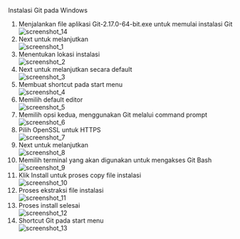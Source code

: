 Instalasi Git pada Windows

1.	Menjalankan file aplikasi Git-2.17.0-64-bit.exe untuk memulai instalasi Git <br> 
![screenshot_14](https://user-images.githubusercontent.com/42165699/53934755-816b9080-40d6-11e9-89db-1a5dffb8c413.png)
2.	Next untuk melanjutkan <br>
![screenshot_1](https://user-images.githubusercontent.com/42165699/53934447-7d8b3e80-40d5-11e9-860d-133485c5988a.png)
3.	Menentukan lokasi instalasi <br>
![screenshot_2](https://user-images.githubusercontent.com/42165699/53934494-add2dd00-40d5-11e9-8131-0ddb06e3a719.png)
4.	Next untuk melanjutkan secara default <br>
![screenshot_3](https://user-images.githubusercontent.com/42165699/53934521-c8a55180-40d5-11e9-8814-0ddb950aed67.png)
5.	Membuat shortcut pada start menu <br>
![screenshot_4](https://user-images.githubusercontent.com/42165699/53934534-d529aa00-40d5-11e9-8fe7-9d5b3dc77167.png)
6.	Memilih default editor <br>
![screenshot_5](https://user-images.githubusercontent.com/42165699/53934557-e5da2000-40d5-11e9-945c-b6b11152206e.png)
7.	Memilih opsi kedua, menggunakan Git melalui command prompt <br>
![screenshot_6](https://user-images.githubusercontent.com/42165699/53934605-0904cf80-40d6-11e9-87df-ee899ca33e83.png)
8.	Pilih OpenSSL untuk HTTPS <br>
![screenshot_7](https://user-images.githubusercontent.com/42165699/53934645-25a10780-40d6-11e9-950e-96c156d14f57.png)
9.	Next untuk melanjutkan <br>
![screenshot_8](https://user-images.githubusercontent.com/42165699/53934668-3b163180-40d6-11e9-82a7-b530e26443f0.png)
10.	Memilih terminal yang akan digunakan untuk mengakses Git Bash <br>
![screenshot_9](https://user-images.githubusercontent.com/42165699/53934691-4c5f3e00-40d6-11e9-9a01-66f94ba1d0a2.png)
11.	Klik Install untuk proses copy file instalasi <br>
![screenshot_10](https://user-images.githubusercontent.com/42165699/53934710-5a14c380-40d6-11e9-94cf-709772987615.png)
12.	Proses ekstraksi file instalasi <br>
![screenshot_11](https://user-images.githubusercontent.com/42165699/53934731-6b5dd000-40d6-11e9-977b-e8007ebff678.png)
13.	Proses install selesai <br>
![screenshot_12](https://user-images.githubusercontent.com/42165699/53934741-787abf00-40d6-11e9-9287-c3aa6a6149db.png)
14.	Shortcut Git pada start menu <br>
![screenshot_13](https://user-images.githubusercontent.com/42165699/53934750-7d3f7300-40d6-11e9-9571-5e6c876ad091.png)


